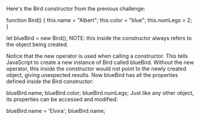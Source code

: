 Here's the Bird constructor from the previous challenge:

function Bird() {
  this.name = "Albert";
  this.color  = "blue";
  this.numLegs = 2;
}

let blueBird = new Bird();
NOTE: this inside the constructor always refers to the object being created.

Notice that the new operator is used when calling a constructor. This tells JavaScript to create a new instance of Bird called blueBird. Without the new operator, this inside the constructor would not point to the newly created object, giving unexpected results. Now blueBird has all the properties defined inside the Bird constructor:

blueBird.name;
blueBird.color;
blueBird.numLegs;
Just like any other object, its properties can be accessed and modified:

blueBird.name = 'Elvira';
blueBird.name;